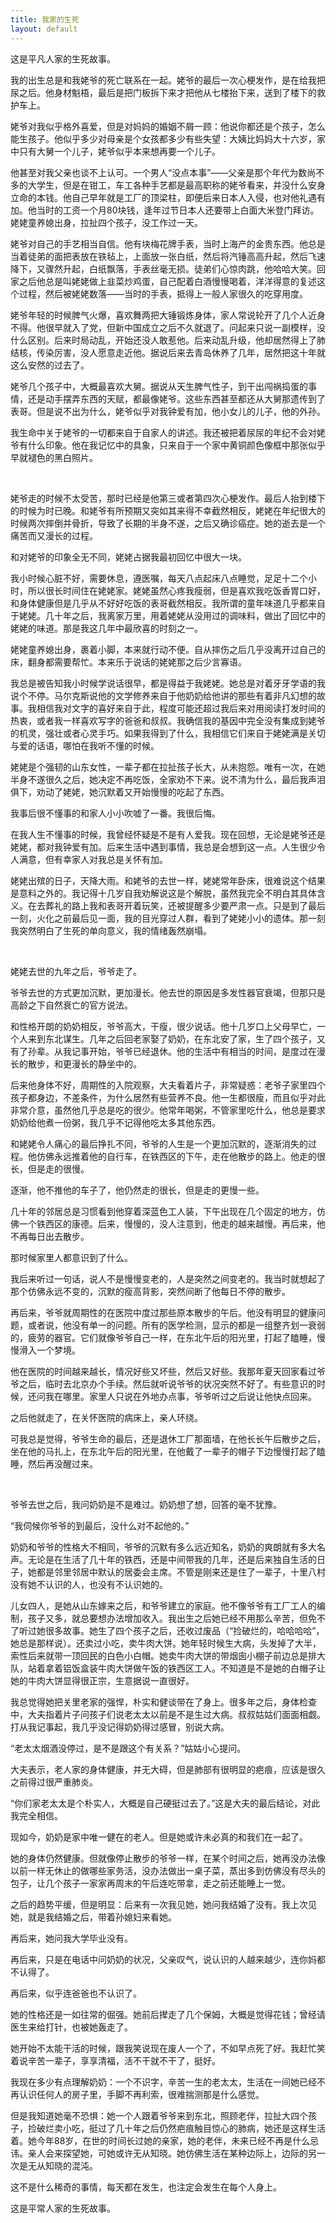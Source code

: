 ```yaml
---
title: 我家的生死
layout: default
---
```


这是平凡人家的生死故事。

我的出生总是和我姥爷的死亡联系在一起。姥爷的最后一次心梗发作，是在给我把尿之后。他身材魁梧，最后是把门板拆下来才把他从七楼抬下来，送到了楼下的救护车上。

姥爷对我似乎格外喜爱，但是对妈妈的婚姻不屑一顾：他说你都还是个孩子，怎么能生孩子。他似乎多少对母亲是个女孩都多少有些失望：大姨比妈妈大十六岁，家中只有大舅一个儿子，姥爷似乎本来想再要一个儿子。

他甚至对我父亲也谈不上认可。一个男人“没点本事”——父亲是那个年代为数尚不多的大学生，但是在钳工，车工各种手艺都是最高职称的姥爷看来，并没什么安身立命的本钱。他自己早年就是工厂的顶梁柱，即便后来日本人入侵，也对他礼遇有加。他当时的工资一个月80块钱，逢年过节日本人还要带上白面大米登门拜访。姥姥童养媳出身，拉扯四个孩子，没工作过一天。

姥爷对自己的手艺相当自信。他有块梅花牌手表，当时上海产的金贵东西。他总是当着徒弟的面把表放在铁毡上，上面放一张白纸，然后将汽锤高高升起，然后飞速降下，又骤然升起，白纸飘落，手表丝毫无损。徒弟们心惊肉跳，他哈哈大笑。回家之后他总是叫姥姥做上韭菜炒鸡蛋，自己配着白酒慢慢喝着，洋洋得意的复述这个过程，然后被姥姥数落——当时的手表，抵得上一般人家很久的吃穿用度。

姥爷年轻的时候脾气火爆，喜欢舞两把大锤锻炼身体，家人常说轮开了几个人近身不得。他很早就入了党，但新中国成立之后不久就退了。问起来只说一副模样，没什么区别。后来时局动乱，开始还没人敢惹他。后来动乱升级，他却居然得上了肺结核，传染厉害，没人愿意走近他。据说后来去青岛休养了几年，居然把这十年就这么安然的过去了。

姥爷几个孩子中，大概最喜欢大舅。据说从天生脾气性子，到干出闯祸捣蛋的事情，还是动手摆弄东西的天赋，都最像姥爷。这些东西甚至都还从大舅那遗传到了表哥。但是说不出为什么，姥爷似乎对我钟爱有加，他小女儿的儿子，他的外孙。

我生命中关于姥爷的一切都来自于自家人的讲述。我还被把着尿尿的年纪不会对姥爷有什么印象。他在我记忆中的具象，只来自于一个家中黄铜颜色像框中那张似乎早就褪色的黑白照片。

<br>

姥爷走的时候不太受苦，那时已经是他第三或者第四次心梗发作。最后人抬到楼下的时候为时已晚。和姥爷有所预期又突如其来得不幸截然相反，姥姥在年纪很大的时候两次摔倒并骨折，导致了长期的半身不遂，之后又确诊癌症。她的逝去是一个痛苦而又漫长的过程。

和对姥爷的印象全无不同，姥姥占据我最初回忆中很大一块。

我小时候心脏不好，需要休息，遵医嘱，每天八点起床八点睡觉，足足十二个小时，所以很长时间住在姥姥家。姥姥虽然心疼我瘦弱，但是喜欢我吃饭香胃口好，和身体健康但是几乎从不好好吃饭的表哥截然相反。我所谓的童年味道几乎都来自于姥姥。几十年之后，我离家万里，用着姥姥从没用过的调味料，做出了回忆中的姥姥的味道。那是我这几年中最欣喜的时刻之一。

姥姥童养媳出身，裹着小脚，本来就行动不便。自从摔伤之后几乎没离开过自己的床，翻身都需要帮忙。本来乐于说话的姥姥那之后少言寡语。

我总是被告知我小时候学说话很早，都是得益于我姥姥。她总是对着牙牙学语的我说个不停。马尔克斯说他的文学修养来自于他奶奶给他讲的那些有着非凡幻想的故事。我相信我对文字的喜好来自于此，程度可能还超过我后来对用阅读打发时间的热衷，或者我一样喜欢写字的爸爸和叔叔。我确信我的基因中完全没有集成到姥爷的机灵，强壮或者心灵手巧。如果我得到了什么，我相信它们来自于姥姥满是关切与爱的话语，哪怕在我听不懂的时候。

姥姥是个强韧的山东女性，一辈子都在拉扯孩子长大，从未抱怨。唯有一次，在她半身不遂很久之后，她决定不再吃饭，全家劝不下来。说不清为什么，最后我声泪俱下，劝动了姥姥，她沉默着又开始慢慢的吃起了东西。

我事后很不懂事的和家人小小吹嘘了一番。我很后悔。

在我人生不懂事的时候，我曾经怀疑是不是有人爱我。现在回想，无论是姥爷还是姥姥，都对我钟爱有加。后来生活中遇到事情，我总是会想到这一点。人生很少令人满意，但有幸家人对我总是关怀有加。

姥姥出殡的日子，天降大雨。和姥爷的去世一样，姥姥常年卧床，很难说这个结果是意料之外的。我记得十几岁自我劝解说这是个解脱，虽然我完全不明白其具体含义。在去葬礼的路上我和表哥开着玩笑，还被提醒多少要严肃一点。只是到了最后一刻，火化之前最后见一面，我的目光穿过人群，看到了姥姥小小的遗体。那一刻我突然明白了生死的单向意义，我的情绪轰然崩塌。

<br>

姥姥去世的九年之后，爷爷走了。

爷爷去世的方式更加沉默，更加漫长。他去世的原因是多发性器官衰竭，但那只是高龄之下自然衰亡的官方说法。

和性格开朗的奶奶相反，爷爷高大，干瘦，很少说话。他十几岁口上父母早亡，一个人来到东北谋生。几年之后回老家娶了奶奶，在东北安了家，生了四个孩子，又有了孙辈。从我记事开始，爷爷已经退休。他的生活中有相当的时间，是度过在漫长的散步，和更漫长的静坐中的。

后来他身体不好，周期性的入院观察，大夫看着片子，非常疑惑：老爷子家里四个孩子都身边，不差条件，为什么居然有些营养不良。他一生都很瘦，而且似乎对此非常介意，虽然他几乎总是吃的很少。他常年喝粥，不管家里吃什么，他总是要求奶奶给他煮一份粥，我几乎不记得他吃太多其他东西。

和姥姥令人痛心的最后挣扎不同，爷爷的人生是一个更加沉默的，逐渐消失的过程。他仿佛永远推着他的自行车，在铁西区的下午，走在他散步的路上。他走的很长，但是走的很慢。

逐渐，他不推他的车子了，他仍然走的很长，但是走的更慢一些。

几十年的邻居总是习惯看到他穿着深蓝色工人装，下午出现在几个固定的地方，仿佛一个铁西区的康德。后来，慢慢的，没人注意到，他走的越来越慢。再后来，他不再每日出去散步。

那时候家里人都意识到了什么。

我后来听过一句话，说人不是慢慢变老的，人是突然之间变老的。我当时就想起了那个仿佛永远不变的，沉默的瘦高背影，突然间断了他每日不停的散步。

再后来，爷爷就周期性的在医院中度过那些原本散步的午后。他没有明显的健康问题，或者说，他没有单一的问题。所有的医学检测，显示的都是一组整齐划一衰弱的，疲劳的器官。它们就像爷爷自己一样，在东北午后的阳光里，打起了瞌睡，慢慢滑入一个梦境。

他在医院的时间越来越长，情况好些又坏些，然后又好些。我那年夏天回家看过爷爷之后，临时去北京办个手续。然后就听说爷爷的状况突然不好了。有些意识的时候，还问我在哪里。家里人只说在外地办点事，爷爷听过之后说让他快点回来。

之后他就走了，在关怀医院的病床上，亲人环绕。

可我总是觉得，爷爷生命的最后，还是退休工厂那面墙，在他长长午后散步之后，坐在他的马扎上，在东北午后的阳光里，在他戴了一辈子的帽子下边慢慢打起了瞌睡，然后再没醒过来。

<br>

爷爷去世之后，我问奶奶是不是难过。奶奶想了想，回答的毫不犹豫。

“我伺候你爷爷的到最后，没什么对不起他的。”

奶奶和爷爷的性格大不相同，爷爷的沉默有多么远近知名，奶奶的爽朗就有多大名声。无论是在生活了几十年的铁西，还是中间带我的几年，还是后来独自生活的日子，她都是邻里邻居中默认的居委会主席。不管是刚来还是住了一辈子，十里八村没有她不认识的人，也没有不认识她的。

儿女四人，是她从山东嫁来之后，和爷爷建立的家庭。他不像爷爷有工厂工人的编制，孩子又多，就总要想办法增加收入。我出生之后她已经不用那么辛苦，但免不了听过她很多故事。她生了四个孩子之后，还收过废品（“捡破烂的，哈哈哈哈”，她总是那样说）。还卖过小吃，卖牛肉大饼。她年轻时候生大病，头发掉了大半，索性后来就带一顶回民的白色小白帽。她卖牛肉大饼的带烟囱小棚子前边总是排大队，站着拿着铝饭盒装牛肉大饼做午饭的铁西区工人。不知道是不是她的白帽子让她的牛肉大饼显得很正宗，生意据说一直很好。

我总觉得她把关里老家的强悍，朴实和健谈带在了身上。很多年之后，身体检查中，大夫指着片子问孩子们说老太太以前是不是生过大病。叔叔姑姑们面面相觑。打从我记事起，我几乎没记得奶奶得过感冒，别说大病。

“老太太烟酒没停过，是不是跟这个有关系？”姑姑小心提问。

大夫表示，老人家的身体健康，并无大碍，但是肺部有很明显的疤痕，应该是很久之前得过很严重肺炎。

“你们家老太太是个朴实人，大概是自己硬挺过去了。”这是大夫的最后结论，对此我完全相信。

现如今，奶奶是家中唯一健在的老人。但是她或许未必真的和我们在一起了。

她的身体仍然健康。但就像停止散步的爷爷一样，在某个时间之后，她再没办法像以前一样无休止的做哪些家务活，没办法做出一桌子菜，蒸出多到仿佛没有尽头的包子，让几个孩子一家家再周末的午后连吃带拿，走之前还能睡上一觉。

之后的趋势平缓，但是明显：后来有一次我见她，她问我结婚了没有。我上次见她，就是我结婚之后，带着孙媳妇来看她。

再后来，她问我大学毕业没有。

再后来，只是在电话中问奶奶的状况，父亲叹气，说认识的人越来越少，连你妈都不认得了。

再后来，似乎连爸爸也不认识了。

她的性格还是一如往常的倔强。她前后撵走了几个保姆，大概是觉得花钱；曾经请医生来给打针，也被她轰走了。

她开始不太能干活的时候，跟我笑说现在废人一个了，不如早点死了好。我赶忙笑着说辛苦一辈子，享享清福，活不干就不干了，挺好。

我现在多少有点理解奶奶：一个不识字，辛苦一生的老太太，生活在一间她已经不再认识任何人的房子里，手脚不再利索，很难揣测那是什么感觉。

但是我知道她毫不恐惧：她一个人跟着爷爷来到东北，照顾老伴，拉扯大四个孩子，捡破烂卖小吃，挺过了几十年之后仍然疤痕触目惊心的肺病，她还是这样生活着。她今年88岁，在世的时间长过她的亲家，她的老伴，未来已经不再是什么忌讳。亲人会来探望她，可她或许无从知晓。她仿佛生活在某种边际上，边际的另一次是无从知晓的混沌。

这不是什么稀奇的事情，每天都在发生，也注定会发生在每个人身上。

这是平常人家的生死故事。